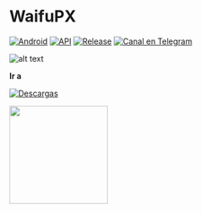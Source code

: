 # WaifuPX
[![Android](https://img.shields.io/badge/Plataforma-Android-green.svg?style=flat-square)](https://www.android.com) [![API](https://img.shields.io/badge/API-21%2B-orange.svg?logo=android&style=flat-square)](https://developer.android.com/studio/releases/platforms)
[![Release](https://img.shields.io/github/v/release/WaifuPX-DG/WaifuPX?style=for-the-badge)](https://github.com/WaifuPX-DG/WaifuPX/releases/latest)
[![Canal en Telegram](https://img.shields.io/badge/Canal_Telegram-2CA5E0.svg?style=for-the-badge&logo=Telegram)](https://t.me/WaifuPX "Contact me in Telegram")
 
![alt text](https://raw.githubusercontent.com/WaifuPX-DG/WaifuPX/main/App/Resources/wpx_shizuku.png)

**Ir a** 

[![Descargas](https://img.shields.io/github/downloads/WaifuPX-DG/WaifuPX/total?color=brightgreen&label=Descargar&style=for-the-badge)](https://github.com/WaifuPX-DG/WaifuPX/releases)

<p align="vertical"><a href="https://paypal.me/WaifuPX"><img src="https://github.com/aha999/DonateButtons/blob/1371730702589476cbd31790685ded66857a1f08/Paypal.png" width="175"></a></p>
